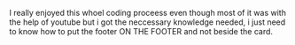 I really enjoyed this whoel coding proceess even though most of it was with the help of youtube but i got the neccessary knowledge needed, i just need to know how to put the footer ON THE FOOTER and not beside the card.